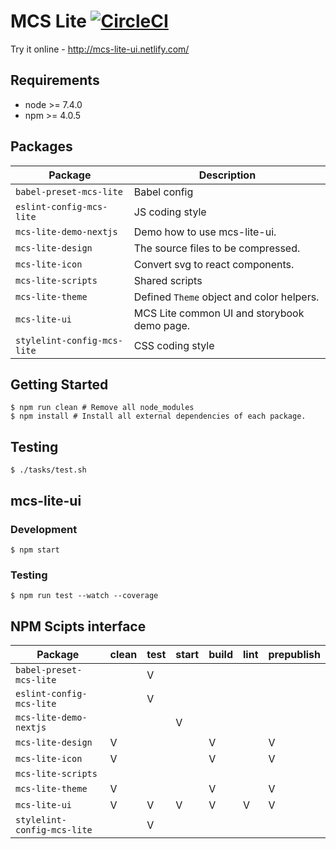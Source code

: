# MCS Lite [![CircleCI](https://circleci.com/gh/evenchange4/mcs-lite/tree/master.svg?style=svg&circle-token=c633ab2d85927871bccf4c39d676ce242f2da24c)](https://circleci.com/gh/evenchange4/mcs-lite/tree/master)

Try it online - http://mcs-lite-ui.netlify.com/

## Requirements

-   node >= 7.4.0
-   npm >= 4.0.5

## Packages

| **Package**                 | **Description**                             |
|-----------------------------|---------------------------------------------|
| `babel-preset-mcs-lite`     | Babel config                                |
| `eslint-config-mcs-lite`    | JS coding style                             |
| `mcs-lite-demo-nextjs`      | Demo how to use mcs-lite-ui.                |
| `mcs-lite-design`           | The source files to be compressed.          |
| `mcs-lite-icon`             | Convert svg to react components.            |
| `mcs-lite-scripts`          | Shared scripts                              |
| `mcs-lite-theme`            | Defined `Theme` object and color helpers.   |
| `mcs-lite-ui`               | MCS Lite common UI and storybook demo page. |
| `stylelint-config-mcs-lite` | CSS coding style                            |

## Getting Started

```
$ npm run clean # Remove all node_modules
$ npm install # Install all external dependencies of each package.
```

## Testing

```
$ ./tasks/test.sh
```

## mcs-lite-ui

### Development

```
$ npm start
```

### Testing

```
$ npm run test --watch --coverage
```


## NPM Scipts interface

| **Package**                 | clean | test | start | build | lint | prepublish |
|-----------------------------|-------|------|-------|-------|------|------------|
| `babel-preset-mcs-lite`     |       | V    |       |       |      |            |
| `eslint-config-mcs-lite`    |       | V    |       |       |      |            |
| `mcs-lite-demo-nextjs`      |       |      | V     |       |      |            |
| `mcs-lite-design`           | V     |      |       | V     |      | V          |
| `mcs-lite-icon`             | V     |      |       | V     |      | V          |
| `mcs-lite-scripts`          |       |      |       |       |      |            |
| `mcs-lite-theme`            | V     |      |       | V     |      | V          |
| `mcs-lite-ui`               | V     | V    | V     | V     | V    | V          |
| `stylelint-config-mcs-lite` |       | V    |       |       |      |            |
